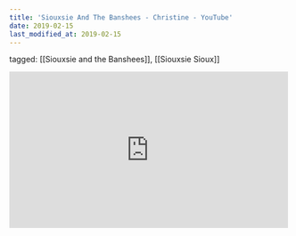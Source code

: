 ```yaml
---
title: 'Siouxsie And The Banshees - Christine - YouTube'
date: 2019-02-15
last_modified_at: 2019-02-15
---
```

tagged: [[Siouxsie and the Banshees]], [[Siouxsie Sioux]]
<iframe allow="accelerometer; autoplay; clipboard-write; encrypted-media; gyroscope; picture-in-picture" allowfullscreen="" frameborder="0" height="281" id="youtube_iframe" src="https://www.youtube.com/embed/Rtt_0OKzRek?feature=oembed&amp;enablejsapi=1&amp;origin=https://safe.txmblr.com&amp;wmode=opaque" width="500"></iframe>